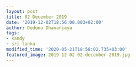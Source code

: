 ```yaml
---
layout: post
title: 02 December 2019
date: '2019-12-02T18:56:00.003+02:00'
author: Dedunu Dhananjaya
tags:
- kandy
- sri lanka
modified_time: '2020-05-21T18:58:02.735+03:00'
featured_image: 2019-12-02-02-december-2019.jpg
---
```

